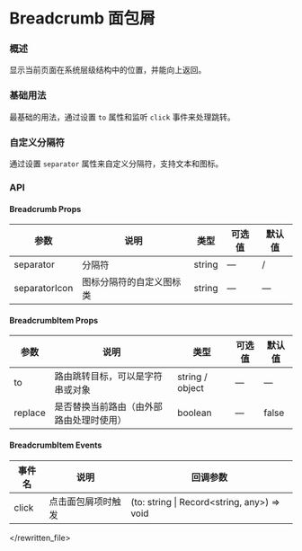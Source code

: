 # Breadcrumb 面包屑

### 概述

显示当前页面在系统层级结构中的位置，并能向上返回。

### 基础用法

最基础的用法，通过设置 `to` 属性和监听 `click` 事件来处理跳转。

<demo src="../demos/breadcrumb/breadcrumb-01-basic.vue"></demo>

### 自定义分隔符

通过设置 `separator` 属性来自定义分隔符，支持文本和图标。

<demo src="../demos/breadcrumb/breadcrumb-02-separator.vue"></demo>

### API

#### Breadcrumb Props

| 参数          | 说明                     | 类型   | 可选值 | 默认值 |
| ------------- | ------------------------ | ------ | ------ | ------ |
| separator     | 分隔符                   | string | —      | /      |
| separatorIcon | 图标分隔符的自定义图标类 | string | —      | —      |

#### BreadcrumbItem Props

| 参数    | 说明                                                                | 类型                      | 可选值 | 默认值  |
| ------- | ----------------------------------------------------------------- | ------------------------- | ------ | ------- |
| to      | 路由跳转目标，可以是字符串或对象                                   | string / object           | —      | —       |
| replace | 是否替换当前路由（由外部路由处理时使用）                           | boolean                   | —      | false   |

#### BreadcrumbItem Events

| 事件名 | 说明                     | 回调参数                                |
| ------ | ------------------------ | --------------------------------------- |
| click  | 点击面包屑项时触发       | (to: string \| Record<string, any>) => void |
  </rewritten_file> 